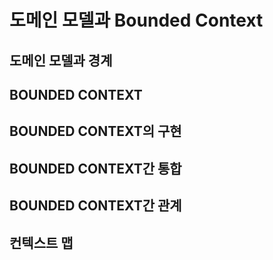 # 도메인 모델과 Bounded Context
## 도메인 모델과 경계
## BOUNDED CONTEXT
## BOUNDED CONTEXT의 구현
## BOUNDED CONTEXT간 통합
## BOUNDED CONTEXT간 관계
## 컨텍스트 맵
